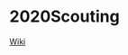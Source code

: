# 2020Scouting

[Wiki](https://github.com/GothamGamer117/2020Scouting/wiki#welcome-to-the-2020scouting-wiki)
